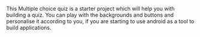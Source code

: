 This Multiple choice quiz is a starter project which will help you with building a quiz.
You can play with the backgrounds and buttons and personalise it according to you, if you are starting to use android as a tool to build applications.

